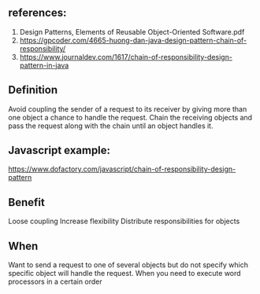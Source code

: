 ## references:
1. Design Patterns, Elements of Reusable Object-Oriented Software.pdf
2. https://gpcoder.com/4665-huong-dan-java-design-pattern-chain-of-responsibility/
3. https://www.journaldev.com/1617/chain-of-responsibility-design-pattern-in-java

## Definition
Avoid coupling the sender of a request to its receiver by giving more than one object a chance to handle the request. Chain the receiving objects and pass the request along with the chain until an object handles it.

## Javascript example: 
https://www.dofactory.com/javascript/chain-of-responsibility-design-pattern

## Benefit
Loose coupling
Increase flexibility
Distribute responsibilities for objects

## When
Want to send a request to one of several objects but do not specify which specific object will handle the request.
When you need to execute word processors in a certain order